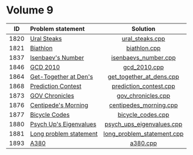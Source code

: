 # Volume 9

|  ID  |     Problem statement      |            Solution            |
|:----:|:---------------------------|:------------------------------:|
| 1820 | [Ural Steaks][]            | [ural_steaks.cpp][]            |
| 1821 | [Biathlon][]               | [biathlon.cpp][]               |
| 1837 | [Isenbaev's Number][]      | [isenbaevs_number.cpp][]       |
| 1846 | [GCD 2010][]               | [gcd_2010.cpp][]               |
| 1864 | [Get-Together at Den's][]  | [get_together_at_dens.cpp][]   |
| 1868 | [Prediction Contest][]     | [prediction_contest.cpp][]     |
| 1873 | [GOV Chronicles][]         | [gov_chronicles.cpp][]         |
| 1876 | [Centipede's Morning][]    | [centipedes_morning.cpp][]     |
| 1877 | [Bicycle Codes][]          | [bicycle_codes.cpp][]          |
| 1880 | [Psych Up's Eigenvalues][] | [psych_ups_eigenvalues.cpp][]  |
| 1881 | [Long problem statement][] | [long_problem_statement.cpp][] |
| 1893 | [A380][]                   | [a380.cpp][]                   |

[Ural Steaks]:            http://acm.timus.ru/problem.aspx?space=1&num=1820
[Biathlon]:               http://acm.timus.ru/problem.aspx?space=1&num=1821
[Isenbaev's Number]:      http://acm.timus.ru/problem.aspx?space=1&num=1837
[GCD 2010]:               http://acm.timus.ru/problem.aspx?space=1&num=1846
[Get-Together at Den's]:  http://acm.timus.ru/problem.aspx?space=1&num=1864
[Prediction Contest]:     http://acm.timus.ru/problem.aspx?space=1&num=1868
[GOV Chronicles]:         http://acm.timus.ru/problem.aspx?space=1&num=1873
[Centipede's Morning]:    http://acm.timus.ru/problem.aspx?space=1&num=1876
[Bicycle Codes]:          http://acm.timus.ru/problem.aspx?space=1&num=1877
[Psych Up's Eigenvalues]: http://acm.timus.ru/problem.aspx?space=1&num=1880
[Long Problem statement]: http://acm.timus.ru/problem.aspx?space=1&num=1881
[A380]:                   http://acm.timus.ru/problem.aspx?space=1&num=1893

[ural_steaks.cpp]:            ural_steaks.cpp
[biathlon.cpp]:               biathlon.cpp
[isenbaevs_number.cpp]:       isenbaevs_number.cpp
[gcd_2010.cpp]:               gcd_2010.cpp
[get_together_at_dens.cpp]:   get_together_at_dens.cpp
[prediction_contest.cpp]:     prediction_contest.cpp
[gov_chronicles.cpp]:         gov_chronicles.cpp
[centipedes_morning.cpp]:     centipedes_morning.cpp
[bicycle_codes.cpp]:          bicycle_codes.cpp
[psych_ups_eigenvalues.cpp]:  psych_ups_eigenvalues.cpp
[long_problem_statement.cpp]: long_problem_statement.cpp
[a380.cpp]:                   a380.cpp
